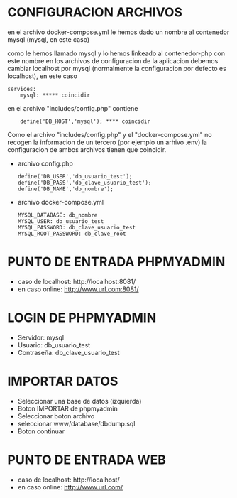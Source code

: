 CONFIGURACION ARCHIVOS
=============================
en el archivo docker-compose.yml le hemos dado un nombre al contenedor mysql (mysql, en este caso)

como le hemos llamado mysql y lo hemos linkeado al contenedor-php con este nombre en los archivos de configuracion de la aplicacion debemos cambiar localhost por mysql (normalmente la configuracion por defecto es localhost), en este caso

```
services:
    mysql: ***** coincidir
```

en el archivo "includes/config.php" contiene
```
    define('DB_HOST','mysql'); **** coincidir
```

Como el archivo "includes/config.php" y el "docker-compose.yml" no recogen la informacion de un tercero (por ejemplo un arhivo .env) la configuracion de ambos archivos tienen que coincidir.

- archivo config.php
    ```
    define('DB_USER','db_usuario_test');
    define('DB_PASS','db_clave_usuario_test');
    define('DB_NAME','db_nombre');
    ```
- archivo docker-compose.yml
    ```
    MYSQL_DATABASE: db_nombre
    MYSQL_USER: db_usuario_test
    MYSQL_PASSWORD: db_clave_usuario_test
    MYSQL_ROOT_PASSWORD: db_clave_root
    ```

PUNTO DE ENTRADA PHPMYADMIN
===============================

- caso de localhost:
    http://localhost:8081/
- en caso online:
    http://www.url.com:8081/


LOGIN DE PHPMYADMIN
===================

- Servidor: mysql
- Usuario: db_usuario_test
- Contraseña: db_clave_usuario_test

IMPORTAR DATOS
=================
- Seleccionar una base de datos (izquierda)
- Boton IMPORTAR de phpmyadmin
- Seleccionar boton archivo
- seleccionar www/database/dbdump.sql
- Boton continuar


PUNTO DE ENTRADA WEB
==========================
- caso de localhost:
    http://localhost/
- en caso online:
    http://www.url.com/
